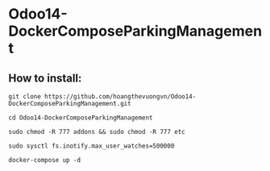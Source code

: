 # Odoo14-DockerComposeParkingManagement

How to install:
------
```
git clone https://github.com/hoangthevuongvn/Odoo14-DockerComposeParkingManagement.git
```
```
cd Odoo14-DockerComposeParkingManagement
```

```
sudo chmod -R 777 addons && sudo chmod -R 777 etc
```

```
sudo sysctl fs.inotify.max_user_watches=500000
```

```
docker-compose up -d
```




